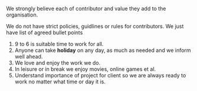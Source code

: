 We strongly believe each of contributor and value they add to the organisation.

We do not have strict policies, guidlines or rules for contributors. We just have list of agreed bullet points

1. 9 to 6 is suitable time to work for all.
2. Anyone can take **holiday** on any day, as much as needed and we inform well ahead.
3. We love and enjoy the work we do.
4. In leisure or in break we enjoy movies, online games et al. 
4. Understand importance of project for client so we are always ready to work no matter what time or day it is.
